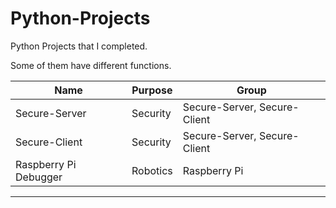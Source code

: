 # Python-Projects
Python Projects that I completed.

Some of them have different functions.

| Name     | Purpose       | Group |
| -------- | ------------- | ------ |
| Secure-Server | Security  | Secure-Server, Secure-Client |
| Secure-Client | Security  | Secure-Server, Secure-Client |
| Raspberry Pi Debugger | Robotics | Raspberry Pi |
-------------------------------------------------------------
